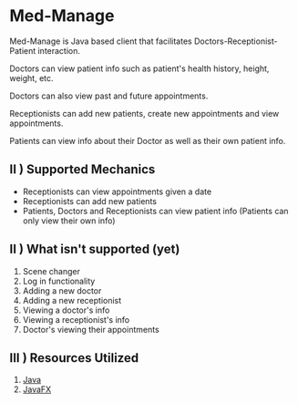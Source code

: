 # Med-Manage
Med-Manage is Java based client that facilitates Doctors-Receptionist-Patient interaction.

Doctors can view patient info such as patient's health history, height, weight, etc.

Doctors can also view past and future appointments.

Receptionists can add new patients, create new appointments and view appointments.

Patients can view info about their Doctor as well as their own patient info.

## II ) Supported Mechanics

* Receptionists can view appointments given a date
* Receptionists can add new patients
* Patients, Doctors and Receptionists can view patient info (Patients can only view their own info)

## II ) What isn't supported (yet)

  1. Scene changer
  2. Log in functionality
  3. Adding a new doctor
  4. Adding a new receptionist
  5. Viewing a doctor's info
  6. Viewing a receptionist's info
  7. Doctor's viewing their appointments
  
## III ) Resources Utilized

  1. [Java](https://docs.oracle.com/en/java/javase/11/docs/api/index.html)
  2. [JavaFX](https://docs.oracle.com/javase/8/javafx/api/toc.htm)
